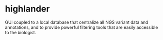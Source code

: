 # highlander
 GUI coupled to a local database that centralize all NGS variant data and annotations, and to provide powerful filtering tools that are easily accessible to the biologist.
